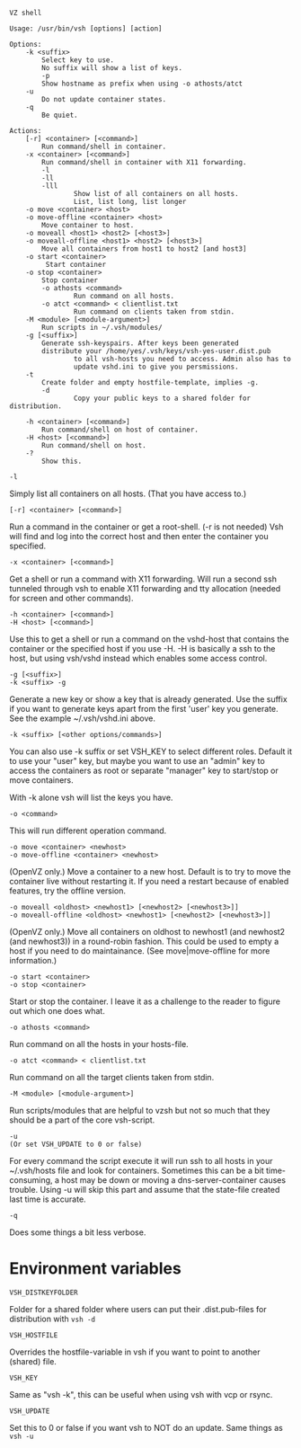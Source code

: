 ```
VZ shell

Usage: /usr/bin/vsh [options] [action]

Options:
	-k <suffix>
		Select key to use.
		No suffix will show a list of keys.
        -p
		Show hostname as prefix when using -o athosts/atct
	-u
		Do not update container states.
	-q
		Be quiet.

Actions:
	[-r] <container> [<command>]
		Run command/shell in container.
	-x <container> [<command>]
		Run command/shell in container with X11 forwarding.
        -l
        -ll
        -lll
                Show list of all containers on all hosts.
                List, list long, list longer
	-o move <container> <host>
	-o move-offline <container> <host>
		Move container to host.
	-o moveall <host1> <host2> [<host3>]
	-o moveall-offline <host1> <host2> [<host3>]
		Move all containers from host1 to host2 [and host3]
	-o start <container>
		 Start container
	-o stop <container>
		Stop container
        -o athosts <command>
                Run command on all hosts.
        -o atct <command> < clientlist.txt
                Run command on clients taken from stdin.
	-M <module> [<module-argument>]
		Run scripts in ~/.vsh/modules/
	-g [<suffix>]
		Generate ssh-keyspairs. After keys been generated
		distribute your /home/yes/.vsh/keys/vsh-yes-user.dist.pub
                to all vsh-hosts you need to access. Admin also has to
                update vshd.ini to give you persmissions.
	-t
		Create folder and empty hostfile-template, implies -g.
        -d
                Copy your public keys to a shared folder for distribution.

	-h <container> [<command>]
		Run command/shell on host of container.
	-H <host> [<command>]
		Run command/shell on host.
	-?
		Show this.
```

    -l

Simply list all containers on all hosts. (That you have access to.)

    [-r] <container> [<command>]

Run a command in the container or get a root-shell. (-r is not needed) Vsh will find and log into the correct host and then enter the container you specified.

    -x <container> [<command>]

Get a shell or run a command with X11 forwarding. Will run a second ssh tunneled through vsh to enable X11 forwarding and tty allocation (needed for screen and other commands).

    -h <container> [<command>]
    -H <host> [<command>]

Use this to get a shell or run a command on the vshd-host that contains the container or the specified host if you use -H. -H is basically a ssh to the host, but using vsh/vshd instead which enables some access control.

    -g [<suffix>]
    -k <suffix> -g

Generate a new key or show a key that is already generated. Use the suffix if you want to generate keys apart from the first 'user' key you generate. See the example ~/.vsh/vshd.ini above.

    -k <suffix> [<other options/commands>]
    
You can also use -k suffix or set VSH_KEY to select different roles. Default it to use your "user" key, but maybe you want to use an "admin" key to access the containers as root or separate "manager" key to start/stop or move containers.

With -k alone vsh will list the keys you have.

    -o <command>

This will run different operation command.

    -o move <container> <newhost>
    -o move-offline <container> <newhost>

(OpenVZ only.)
Move a container to a new host. Default is to try to move the container live without restarting it. If you need a restart because of enabled features, try the offline version.

    -o moveall <oldhost> <newhost1> [<newhost2> [<newhost3>]]
    -o moveall-offline <oldhost> <newhost1> [<newhost2> [<newhost3>]]

(OpenVZ only.)
Move all containers on oldhost to newhost1 (and newhost2 (and newhost3)) in a round-robin fashion. This could be used to empty a host if you need to do maintainance. (See move|move-offline for more information.)

    -o start <container>
    -o stop <container>

Start or stop the container. I leave it as a challenge to the reader to figure out which one does what.

    -o athosts <command>

Run command on all the hosts in your hosts-file. 

    -o atct <command> < clientlist.txt

Run command on all the target clients taken from stdin. 

    -M <module> [<module-argument>]

Run scripts/modules that are helpful to vzsh but not so much that they should be a part of the core vsh-script.

    -u
    (Or set VSH_UPDATE to 0 or false)

For every command the script execute it will run ssh to all hosts in your ~/.vsh/hosts file and look for containers. Sometimes this can be a bit time-consuming, a host may be down or moving a dns-server-container causes trouble. Using -u will skip this part and assume that the state-file created last time is accurate.

    -q

Does some things a bit less verbose.

# Environment variables #

`VSH_DISTKEYFOLDER`

Folder for a shared folder where users can put their .dist.pub-files for distribution with `vsh -d`

`VSH_HOSTFILE`

Overrides the hostfile-variable in vsh if you want to point to another (shared) file.

`VSH_KEY`

Same as "vsh -k", this can be useful when using vsh with vcp or rsync.

`VSH_UPDATE`

Set this to 0 or false if you want vsh to NOT do an update. Same things as `vsh -u`

